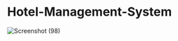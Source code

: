 # Hotel-Management-System
![Screenshot (98)](https://github.com/user-attachments/assets/8c786b3f-0cc2-42cb-bac2-03421040f0c7)
